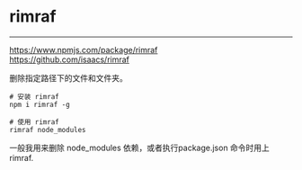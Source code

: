 # rimraf

---

https://www.npmjs.com/package/rimraf  
https://github.com/isaacs/rimraf  

删除指定路径下的文件和文件夹。

```shell
# 安装 rimraf
npm i rimraf -g

# 使用 rimraf
rimraf node_modules
```

一般我用来删除 node_modules 依赖，或者执行package.json 命令时用上 rimraf.